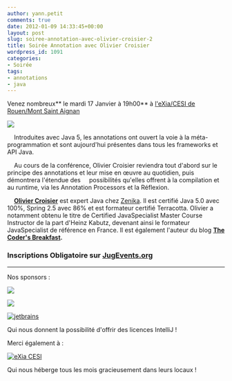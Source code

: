 ```yaml
---
author: yann.petit
comments: true
date: 2012-01-09 14:33:45+00:00
layout: post
slug: soiree-annotation-avec-olivier-croisier-2
title: Soirée Annotation avec Olivier Croisier
wordpress_id: 1091
categories:
- Soirée
tags:
- annotations
- java
---
```


Venez nombreux** le mardi 17 Janvier à 19h00** à [l'eXia/CESI de Rouen/Mont Saint Aignan](http://maps.google.fr/maps?oe=utf-8&rls=com.ubuntu:en-US:official&client=firefox-a&um=1&ie=UTF-8&q=eXia+CESI+Rouen&fb=1&gl=fr&hq=eXia+CESI&hnear=Rouen&cid=0,0,14303900307713815448&ei=VLLMSrNth5OMB4j5_YIH&sa=X&oi=local_result&ct=image&resnum=1)




[![](http://www.normandyjug.org/wp-content/uploads/2011/03/OlivierCroisier.jpg)](http://www.normandyjug.org/wp-content/uploads/2011/03/OlivierCroisier.jpg)




    Introduites avec Java 5, les annotations ont ouvert la voie à la méta-programmation et sont aujourd'hui présentes dans tous les frameworks et API Java.




    Au cours de la conférence, Olivier Croisier reviendra tout d'abord sur le principe des annotations et leur mise en œuvre au quotidien, puis démontrera l'étendue des     possibilités qu'elles offrent à la compilation et au runtime, via les Annotation Processors et la Réflexion.




    **[Olivier Croisier](http://twitter.com/oliviercroisier)** est expert Java chez [Zenika](http://www.zenika.com/). Il est certifié Java 5.0 avec 100%, Spring 2.5 avec 86% et est formateur certifié Terracotta. Olivier a notamment obtenu le titre de Certified JavaSpecialist Master Course Instructor de la part d'Heinz Kabutz, devenant ainsi le formateur JavaSpecialist de référence en France. Il est également l'auteur du blog **[The Coder's Breakfast](http://thecodersbreakfast.net/).**





### Inscriptions Obligatoire sur [JugEvents.org](http://jugevents.org/jugevents/event/43414)





* * *



Nos sponsors :



[![](http://www.normandyjug.org/wp-content/uploads/2011/04/agileit1.png)](http://www.agileit.fr/)

[![](http://www.normandyjug.org/wp-content/uploads/2009/12/logo_enovea.jpg)](http://www.enovea.net/)

[![jetbrains](http://www.normandyjug.org/wp-content/uploads/2009/12/jetbrains_banner_120x60.gif)](http://www.jetbrains.com)



Qui nous donnent la possibilité d'offrir des licences IntelliJ !

Merci également à :

[![eXia CESI](http://www.normandyjug.org/wp-content/uploads/2011/04/logo.png)](http://www.normandyjug.org/wp-content/uploads/2011/04/logo.png)

Qui nous héberge tous les mois gracieusement dans leurs locaux !

